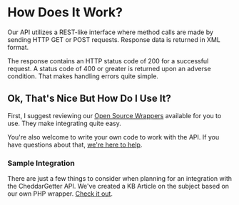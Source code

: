 # How Does It Work?

Our API utilizes a REST-like interface where method calls are made by sending
HTTP GET or POST requests.  Response data is returned in XML format.

The response contains an HTTP status code of 200 for a successful request.
A status code of 400 or greater is returned upon an adverse condition.
That makes handling errors quite simple.

## Ok, That's Nice But How Do I Use It?

First, I suggest reviewing our [Open Source Wrappers](#open-source-wrappers)
available for you to use.  They make integrating quite easy.

You're also welcome to write your own code to work with the API. If you have
questions about that, [we're here to help](#support).

### Sample Integration

There are just a few things to consider when planning for an integration with
the CheddarGetter API.  We've created a KB Article on the subject based on our
own PHP wrapper. [Check it out](http://support.cheddargetter.com/kb/api-8/sample-integration-roadmap).
